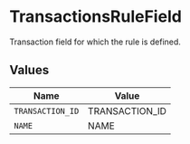 # TransactionsRuleField

Transaction field for which the rule is defined.


## Values

| Name             | Value            |
| ---------------- | ---------------- |
| `TRANSACTION_ID` | TRANSACTION_ID   |
| `NAME`           | NAME             |